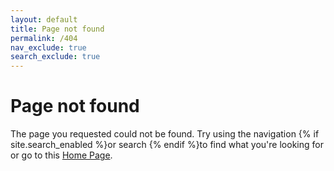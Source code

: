 ```yaml
---
layout: default
title: Page not found
permalink: /404
nav_exclude: true
search_exclude: true
---
```


<h1>Page not found</h1>

<p>The page you requested could not be found. Try using the navigation {% if site.search_enabled %}or search {% endif %}to find what you're looking for or go to this <a href="{{ site.url }}{{ site.baseurl }}">Home Page</a>.</p>

